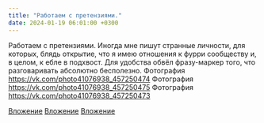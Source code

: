 ```yaml
---
title: "Работаем с претензиями."
date: 2024-01-19 06:01:00 +0300
---
```


Работаем с претензиями.
Иногда мне пишут странные личности, для которых, блядь открытие, что я имею отношения к фурри сообществу и, в целом, к ебле в подхвост.
Для удобства обвёл фразу-маркер того, что разговаривать абсолютно бесполезно.
Фотография
https://vk.com/photo41076938_457250474
Фотография
https://vk.com/photo41076938_457250475
Фотография
https://vk.com/photo41076938_457250473

[Вложение](https://vk.com/photo41076938_457250474)
[Вложение](https://vk.com/photo41076938_457250475)
[Вложение](https://vk.com/photo41076938_457250473)
